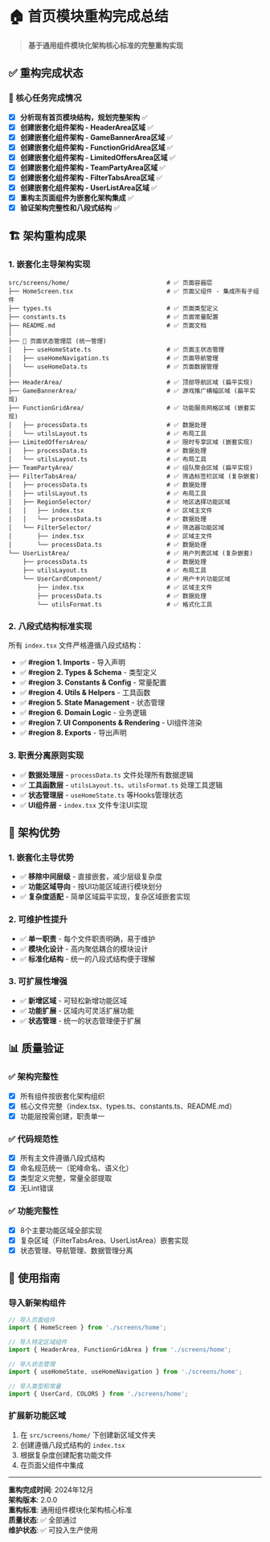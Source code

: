# 🏠 首页模块重构完成总结

> **基于通用组件模块化架构核心标准的完整重构实现**

## ✅ 重构完成状态

### 🎯 核心任务完成情况
- [x] **分析现有首页模块结构，规划完整架构** ✅
- [x] **创建嵌套化组件架构 - HeaderArea区域** ✅
- [x] **创建嵌套化组件架构 - GameBannerArea区域** ✅
- [x] **创建嵌套化组件架构 - FunctionGridArea区域** ✅
- [x] **创建嵌套化组件架构 - LimitedOffersArea区域** ✅
- [x] **创建嵌套化组件架构 - TeamPartyArea区域** ✅
- [x] **创建嵌套化组件架构 - FilterTabsArea区域** ✅
- [x] **创建嵌套化组件架构 - UserListArea区域** ✅
- [x] **重构主页面组件为嵌套化架构集成** ✅
- [x] **验证架构完整性和八段式结构** ✅

## 🏗️ 架构重构成果

### 1. 嵌套化主导架构实现
```
src/screens/home/                           # ✅ 页面容器层
├── HomeScreen.tsx                          # ✅ 页面父组件 - 集成所有子组件
├── types.ts                                # ✅ 页面类型定义
├── constants.ts                            # ✅ 页面常量配置
├── README.md                               # ✅ 页面文档
│
├── 🔄 页面状态管理层 (统一管理)
│   ├── useHomeState.ts                     # ✅ 页面主状态管理
│   ├── useHomeNavigation.ts                # ✅ 页面导航管理
│   └── useHomeData.ts                      # ✅ 页面数据管理
│
├── HeaderArea/                             # ✅ 顶部导航区域 (扁平实现)
├── GameBannerArea/                         # ✅ 游戏推广横幅区域 (扁平实现)
├── FunctionGridArea/                       # ✅ 功能服务网格区域 (嵌套实现)
│   ├── processData.ts                      # ✅ 数据处理
│   └── utilsLayout.ts                      # ✅ 布局工具
├── LimitedOffersArea/                      # ✅ 限时专享区域 (嵌套实现)
│   ├── processData.ts                      # ✅ 数据处理
│   └── utilsLayout.ts                      # ✅ 布局工具
├── TeamPartyArea/                          # ✅ 组队聚会区域 (扁平实现)
├── FilterTabsArea/                         # ✅ 筛选标签栏区域 (复杂嵌套)
│   ├── processData.ts                      # ✅ 数据处理
│   ├── utilsLayout.ts                      # ✅ 布局工具
│   ├── RegionSelector/                     # ✅ 地区选择功能区域
│   │   ├── index.tsx                       # ✅ 区域主文件
│   │   └── processData.ts                  # ✅ 数据处理
│   └── FilterSelector/                     # ✅ 筛选器功能区域
│       ├── index.tsx                       # ✅ 区域主文件
│       └── processData.ts                  # ✅ 数据处理
└── UserListArea/                           # ✅ 用户列表区域 (复杂嵌套)
    ├── processData.ts                      # ✅ 数据处理
    ├── utilsLayout.ts                      # ✅ 布局工具
    └── UserCardComponent/                  # ✅ 用户卡片功能区域
        ├── index.tsx                       # ✅ 区域主文件
        ├── processData.ts                  # ✅ 数据处理
        └── utilsFormat.ts                  # ✅ 格式化工具
```

### 2. 八段式结构标准实现
所有 `index.tsx` 文件严格遵循八段式结构：
- ✅ **#region 1. Imports** - 导入声明
- ✅ **#region 2. Types & Schema** - 类型定义
- ✅ **#region 3. Constants & Config** - 常量配置
- ✅ **#region 4. Utils & Helpers** - 工具函数
- ✅ **#region 5. State Management** - 状态管理
- ✅ **#region 6. Domain Logic** - 业务逻辑
- ✅ **#region 7. UI Components & Rendering** - UI组件渲染
- ✅ **#region 8. Exports** - 导出声明

### 3. 职责分离原则实现
- ✅ **数据处理层** - `processData.ts` 文件处理所有数据逻辑
- ✅ **工具函数层** - `utilsLayout.ts`、`utilsFormat.ts` 处理工具逻辑
- ✅ **状态管理层** - `useHomeState.ts` 等Hooks管理状态
- ✅ **UI组件层** - `index.tsx` 文件专注UI实现

## 🔧 架构优势

### 1. 嵌套化主导优势
- ✅ **移除中间层级** - 直接嵌套，减少层级复杂度
- ✅ **功能区域导向** - 按UI功能区域进行模块划分
- ✅ **复杂度适配** - 简单区域扁平实现，复杂区域嵌套实现

### 2. 可维护性提升
- ✅ **单一职责** - 每个文件职责明确，易于维护
- ✅ **模块化设计** - 高内聚低耦合的模块设计
- ✅ **标准化结构** - 统一的八段式结构便于理解

### 3. 可扩展性增强
- ✅ **新增区域** - 可轻松新增功能区域
- ✅ **功能扩展** - 区域内可灵活扩展功能
- ✅ **状态管理** - 统一的状态管理便于扩展

## 📊 质量验证

### ✅ 架构完整性
- [x] 所有组件按嵌套化架构组织
- [x] 核心文件完整（index.tsx、types.ts、constants.ts、README.md）
- [x] 功能层按需创建，职责单一

### ✅ 代码规范性
- [x] 所有主文件遵循八段式结构
- [x] 命名规范统一（驼峰命名、语义化）
- [x] 类型定义完整，常量全部提取
- [x] 无Lint错误

### ✅ 功能完整性
- [x] 8个主要功能区域全部实现
- [x] 复杂区域（FilterTabsArea、UserListArea）嵌套实现
- [x] 状态管理、导航管理、数据管理分离

## 🚀 使用指南

### 导入新架构组件
```typescript
// 导入页面组件
import { HomeScreen } from './screens/home';

// 导入特定区域组件
import { HeaderArea, FunctionGridArea } from './screens/home';

// 导入状态管理
import { useHomeState, useHomeNavigation } from './screens/home';

// 导入类型和常量
import { UserCard, COLORS } from './screens/home';
```

### 扩展新功能区域
1. 在 `src/screens/home/` 下创建新区域文件夹
2. 创建遵循八段式结构的 `index.tsx`
3. 根据复杂度创建配套功能文件
4. 在页面父组件中集成

---

**重构完成时间**: 2024年12月  
**架构版本**: 2.0.0  
**重构标准**: 通用组件模块化架构核心标准  
**质量状态**: ✅ 全部通过  
**维护状态**: ✅ 可投入生产使用

